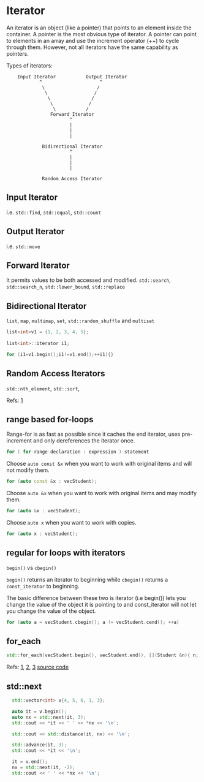 # Iterator
An iterator is an object (like a pointer) that points to an element inside the container. A pointer is the most obvious type of iterator. A pointer can point to elements in an array and use the increment operator (++) to cycle through them. However, not all iterators have the same capability as pointers.


Types of iterators:

```
    Input Iterator           Output Iterator
            ^                     ^ 
             \                   /
              \                 /
               \               /
                \             /
                 \           /
                Forward Iterator
                       ^
                       |
                       |
                       |                                              

             Bidirectional Iterator
                       ^
                       |
                       |
                       |                                              

             Random Access Iterator
```

## Input Iterator
i.e. `std::find`, `std::equal`, `std::count`


## Output Iterator
i.e. `std::move`

## Forward Iterator
It permits values to be both accessed and modified.
`std::search`, `std::search_n`, `std::lower_bound`, `std::replace`

## Bidirectional Iterator
`list`, `map`, `multimap`, `set`, `std::random_shuffle` and `multiset`

```cpp
list<int>v1 = {1, 2, 3, 4, 5};
 
list<int>::iterator i1;

for (i1=v1.begin();i1!=v1.end();++i1){}
```

## Random Access Iterators
`std::nth_element`, `std::sort`,

Refs: [1](https://www.geeksforgeeks.org/introduction-iterators-c/)

## range based for-loops

Range-for is as fast as possible since it caches the end iterator, uses pre-increment and only dereferences the iterator once.
```cpp
for ( for-range-declaration : expression ) statement
```


Choose `auto const &x` when you want to work with original items and will not modify them.
```cpp
for (auto const &x : vecStudent);
```

Choose `auto &x` when you want to work with original items and may modify them.
```cpp
for (auto &x : vecStudent);
```

Choose `auto x` when you want to work with copies.
```cpp
for (auto x : vecStudent);
```

## regular for loops with iterators
`begin()` vs `cbegin()`

`begin()` returns an iterator to beginning while `cbegin()` returns a `const_iterator` to beginning.

The basic difference between these two is iterator (i.e begin()) lets you change the value of the object it is pointing to and const_iterator will not let you change the value of the object.

```cpp
for (auto a = vecStudent.cbegin(); a != vecStudent.cend(); ++a)
```

## for_each
```cpp
std::for_each(vecStudent.begin(), vecStudent.end(), [](Student &n){ n; });
```
Refs: [1](http://www.cplusplus.com/reference/iterator/), [2](https://en.cppreference.com/w/cpp/language/range-for), [3](https://en.wikipedia.org/wiki/Loop_optimization)
[source code](../src/iterator_loop.cpp)



## std::next

```cpp
  std::vector<int> v{4, 5, 6, 1, 3};

  auto it = v.begin();
  auto nx = std::next(it, 3);
  std::cout << *it << ' ' << *nx << '\n';

  std::cout << std::distance(it, nx) << '\n';

  std::advance(it, 3);
  std::cout << *it << '\n';

  it = v.end();
  nx = std::next(it, -2);
  std::cout << ' ' << *nx << '\n';
```  

